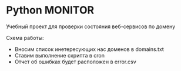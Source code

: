 # Python MONITOR
Учебный проект для проверки состояния веб-сервисов по домену

Схема работы:
* Вносим список инетересующих нас доменов в domains.txt
* Ставим выполнение скрипта в cron
* Отчет об ошибках будет расположен в error.csv


